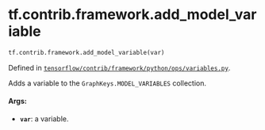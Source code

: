 <div itemscope itemtype="http://developers.google.com/ReferenceObject">
<meta itemprop="name" content="tf.contrib.framework.add_model_variable" />
<meta itemprop="path" content="Stable" />
</div>

# tf.contrib.framework.add_model_variable

``` python
tf.contrib.framework.add_model_variable(var)
```



Defined in [`tensorflow/contrib/framework/python/ops/variables.py`](https://www.tensorflow.org/code/tensorflow/contrib/framework/python/ops/variables.py).

Adds a variable to the `GraphKeys.MODEL_VARIABLES` collection.

#### Args:

* <b>`var`</b>: a variable.
